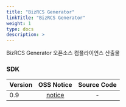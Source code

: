 ```yaml
---
title: "BizRCS Generator"
linkTitle: "BizRCS Generator"
weight: 1
type: docs
description: >
---
```


BizRCS Generator 오픈소스 컴플라이언스 산출물

### SDK

| Version | OSS Notice | Source Code |
|---|:---:|:---:|
| 0.9 | [notice](https://opensource.sktelecom.com/compliance_artifacts/bizrcs_generator/sdk/0.9/BizRCSGen_0.9.0_OSS_Notice.html)  | - |